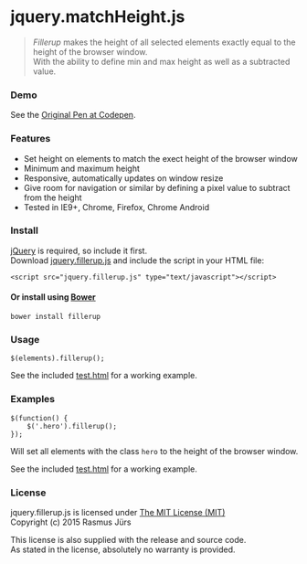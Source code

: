 # jquery.matchHeight.js #

> *Fillerup* makes the height of all selected elements exactly equal to the height of the browser window.<br>
With the ability to define min and max height as well as a subtracted value.

### Demo

See the [Original Pen at Codepen](http://codepen.io/Jurs/pen/YPLLJB?editors=001).

### Features

- Set height on elements to match the exect height of the browser window
- Minimum and maximum height
- Responsive, automatically updates on window resize
- Give room for navigation or similar by defining a pixel value to subtract from the height
- Tested in IE9+, Chrome, Firefox, Chrome Android

### Install

[jQuery](http://jquery.com/download/) is required, so include it first.
<br>Download [jquery.fillerup.js](#) and include the script in your HTML file:

	<script src="jquery.fillerup.js" type="text/javascript"></script>

#### Or install using [Bower](http://bower.io/)

	bower install fillerup

### Usage

	$(elements).fillerup();

See the included [test.html](https://github.com/jursdotme/jquery-fillerup/blob/master/test.html) for a working example.

### Examples

	$(function() {
		$('.hero').fillerup();
	});

Will set all elements with the class `hero` to the height of the browser window.<br>

See the included [test.html](https://github.com/jursdotme/jquery-fillerup/blob/master/test.html) for a working example.

### License

jquery.fillerup.js is licensed under [The MIT License (MIT)](http://opensource.org/licenses/MIT)
<br/>Copyright (c) 2015 Rasmus Jürs

This license is also supplied with the release and source code.
<br/>As stated in the license, absolutely no warranty is provided.
